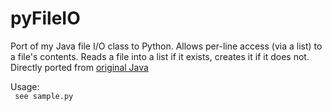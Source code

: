# pyFileIO
Port of my Java file I/O class to Python. Allows per-line access (via a list) to a file's contents. Reads a file into a list if it exists, creates it if it does not. Directly ported from [original Java](https://github.com/simsid66/FileIO)

Usage:
<br>
<code> see sample.py </code>
